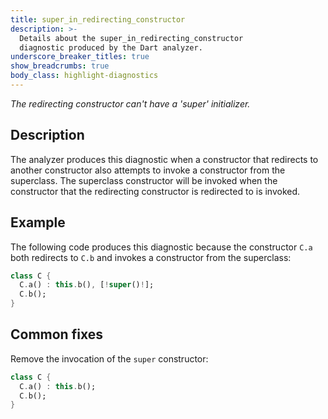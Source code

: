 ```yaml
---
title: super_in_redirecting_constructor
description: >-
  Details about the super_in_redirecting_constructor
  diagnostic produced by the Dart analyzer.
underscore_breaker_titles: true
show_breadcrumbs: true
body_class: highlight-diagnostics
---
```


_The redirecting constructor can't have a 'super' initializer._

## Description

The analyzer produces this diagnostic when a constructor that redirects to
another constructor also attempts to invoke a constructor from the
superclass. The superclass constructor will be invoked when the constructor
that the redirecting constructor is redirected to is invoked.

## Example

The following code produces this diagnostic because the constructor `C.a`
both redirects to `C.b` and invokes a constructor from the superclass:

```dart
class C {
  C.a() : this.b(), [!super()!];
  C.b();
}
```

## Common fixes

Remove the invocation of the `super` constructor:

```dart
class C {
  C.a() : this.b();
  C.b();
}
```
